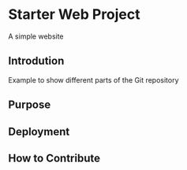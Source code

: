 # Starter Web Project
A simple website

## Introdution
Example to show different parts of the Git repository


## Purpose

## Deployment

## How to Contribute

